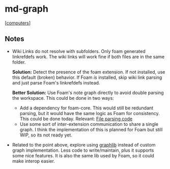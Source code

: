 # md-graph

[[computers]]

## Notes

- Wiki Links do not resolve with subfolders. Only foam generated linkrefdefs work.
  The wiki links will work fine if both files are in the same folder.

  **Solution:** Detect the presence of the foam extension. If not installed,
  use this default (broken) behavior. If Foam _is_ installed, skip wiki link parsing
  and just parse Foam's linkrefdefs instead.

  **Better Solution:** Use Foam's note graph directly to avoid double parsing the
  workspace. This could be done in two ways:

  - Add a dependency for foam-core. This would still be redundant parsing, but it would
    have the same logic as Foam for consistency. This could be done today.
    Relevant: [File parsing code](https://github.com/foambubble/foam/blob/3e084fd944bb07027281a4e2a22468381474c467/packages/foam-core/src/note-graph.ts#L66)
  - Use some sort of inter-extension communication to share a single graph. I think
    the implementation of this is planned for Foam but still WIP, so its not ready yet.

- Related to the point above, explore using [graphlib](https://github.com/dagrejs/graphlib)
  instead of custom graph implementation. Less code to write/maintain, plus it supports some
  nice features. It is also the same lib used by Foam, so it could make interop easier.

[//begin]: # "Autogenerated link references for markdown compatibility"
[computers]: computers "Computers"
[//end]: # "Autogenerated link references"
